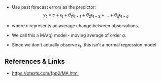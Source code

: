 - Use past forecast errors as the predictor:
$$
y_t = c + \epsilon_t + \theta_1\epsilon_{t-1} + \theta_2 \epsilon_{t-2} + ... + \theta_q \epsilon_{t-q}
$$

- where $c$ represents an average change between observations.
- We call this a $\text{MA}(q)$ model - moving average of order $q$. 
- Since we don't actually observe $\epsilon_t$, this isn't a normal regression model

## References & Links
- https://otexts.com/fpp2/MA.html